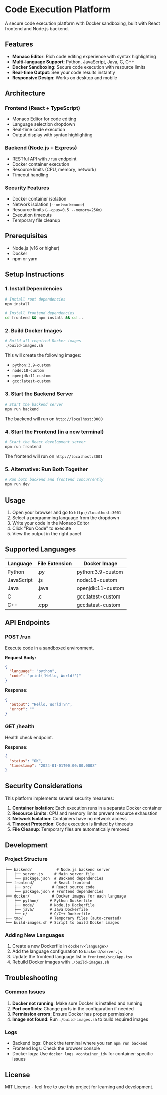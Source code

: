 # Code Execution Platform

A secure code execution platform with Docker sandboxing, built with React frontend and Node.js backend.

## Features

- **Monaco Editor**: Rich code editing experience with syntax highlighting
- **Multi-language Support**: Python, JavaScript, Java, C, C++
- **Docker Sandboxing**: Secure code execution with resource limits
- **Real-time Output**: See your code results instantly
- **Responsive Design**: Works on desktop and mobile

## Architecture

### Frontend (React + TypeScript)
- Monaco Editor for code editing
- Language selection dropdown
- Real-time code execution
- Output display with syntax highlighting

### Backend (Node.js + Express)
- RESTful API with `/run` endpoint
- Docker container execution
- Resource limits (CPU, memory, network)
- Timeout handling

### Security Features
- Docker container isolation
- Network isolation (`--network=none`)
- Resource limits (`--cpus=0.5 --memory=256m`)
- Execution timeouts
- Temporary file cleanup

## Prerequisites

- Node.js (v16 or higher)
- Docker
- npm or yarn

## Setup Instructions

### 1. Install Dependencies

```bash
# Install root dependencies
npm install

# Install frontend dependencies
cd frontend && npm install && cd ..
```

### 2. Build Docker Images

```bash
# Build all required Docker images
./build-images.sh
```

This will create the following images:
- `python:3.9-custom`
- `node:18-custom`
- `openjdk:11-custom`
- `gcc:latest-custom`

### 3. Start the Backend Server

```bash
# Start the backend server
npm run backend
```

The backend will run on `http://localhost:3000`

### 4. Start the Frontend (in a new terminal)

```bash
# Start the React development server
npm run frontend
```

The frontend will run on `http://localhost:3001`

### 5. Alternative: Run Both Together

```bash
# Run both backend and frontend concurrently
npm run dev
```

## Usage

1. Open your browser and go to `http://localhost:3001`
2. Select a programming language from the dropdown
3. Write your code in the Monaco Editor
4. Click "Run Code" to execute
5. View the output in the right panel

## Supported Languages

| Language | File Extension | Docker Image |
|----------|---------------|--------------|
| Python   | .py           | python:3.9-custom |
| JavaScript | .js         | node:18-custom |
| Java     | .java         | openjdk:11-custom |
| C        | .c            | gcc:latest-custom |
| C++      | .cpp          | gcc:latest-custom |

## API Endpoints

### POST /run
Execute code in a sandboxed environment.

**Request Body:**
```json
{
  "language": "python",
  "code": "print('Hello, World!')"
}
```

**Response:**
```json
{
  "output": "Hello, World!\n",
  "error": ""
}
```

### GET /health
Health check endpoint.

**Response:**
```json
{
  "status": "OK",
  "timestamp": "2024-01-01T00:00:00.000Z"
}
```

## Security Considerations

This platform implements several security measures:

1. **Container Isolation**: Each execution runs in a separate Docker container
2. **Resource Limits**: CPU and memory limits prevent resource exhaustion
3. **Network Isolation**: Containers have no network access
4. **Timeout Protection**: Code execution is limited by timeouts
5. **File Cleanup**: Temporary files are automatically removed

## Development

### Project Structure
```
├── backend/           # Node.js backend server
│   ├── server.js     # Main server file
│   └── package.json  # Backend dependencies
├── frontend/         # React frontend
│   ├── src/         # React source code
│   └── package.json # Frontend dependencies
├── docker/          # Docker images for each language
│   ├── python/     # Python Dockerfile
│   ├── node/       # Node.js Dockerfile
│   ├── java/       # Java Dockerfile
│   └── c/          # C/C++ Dockerfile
├── tmp/            # Temporary files (auto-created)
└── build-images.sh # Script to build Docker images
```

### Adding New Languages

1. Create a new Dockerfile in `docker/<language>/`
2. Add the language configuration to `backend/server.js`
3. Update the frontend language list in `frontend/src/App.tsx`
4. Rebuild Docker images with `./build-images.sh`

## Troubleshooting

### Common Issues

1. **Docker not running**: Make sure Docker is installed and running
2. **Port conflicts**: Change ports in the configuration if needed
3. **Permission errors**: Ensure Docker has proper permissions
4. **Image not found**: Run `./build-images.sh` to build required images

### Logs

- Backend logs: Check the terminal where you ran `npm run backend`
- Frontend logs: Check the browser console
- Docker logs: Use `docker logs <container_id>` for container-specific issues

## License

MIT License - feel free to use this project for learning and development.
